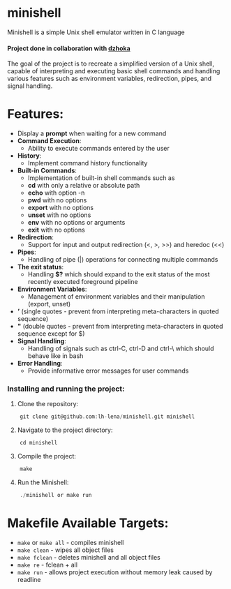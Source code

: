 # minishell

Minishell is a simple Unix shell emulator written in C language

#### Project done in collaboration with [dzhoka](https://github.com/dzhoka)

The goal of the project is to recreate a simplified version of a Unix shell, capable of interpreting and executing basic shell commands and handling various features such as environment variables, redirection, pipes, and signal handling.

# Features:
* Display a **prompt** when waiting for a new command
* **Command Execution**:
    * Ability to execute commands entered by the user
* **History**:
    * Implement command history functionality
* **Built-in Commands**:
    * Implementation of built-in shell commands such as
    * **cd** with only a relative or absolute path
    * **echo** with option -n
    * **pwd** with no options
    * **export** with no options
    * **unset** with no options
    * **env** with no options or arguments
    * **exit** with no options
* **Redirection**:
    * Support for input and output redirection (<, >, >>) and heredoc (<<)
* **Pipes**:
   * Handling of pipe (|) operations for connecting multiple commands
* **The exit status**:
    * Handling **$?** which should expand to the exit status of the most recently executed foreground pipeline
* **Environment Variables**:
    * Management of environment variables and their manipulation (export, unset)
* **’** (single quotes - prevent from interpreting meta-characters in quoted sequence)
* **"** (double quotes - prevent from interpreting meta-characters in quoted sequence except for $)
* **Signal Handling**:
    * Handling of signals such as ctrl-C, ctrl-D and ctrl-\ which should behave like in bash
* **Error Handling**:
    * Provide informative error messages for user commands

### Installing and running the project:
1. Clone the repository:
```C
    git clone git@github.com:lh-lena/minishell.git minishell
```
2. Navigate to the project directory:
```C
    cd minishell
```
3. Compile the project: 
```C
    make
```
4. Run the Minishell: 
```C
    ./minishell or make run
```

# Makefile Available Targets:
- `make` or `make all` - compiles minishell
- `make clean` - wipes all object files
- `make fclean` - deletes minishell and all object files
- `make re` - fclean + all
- `make run` - allows project execution without memory leak caused by readline





